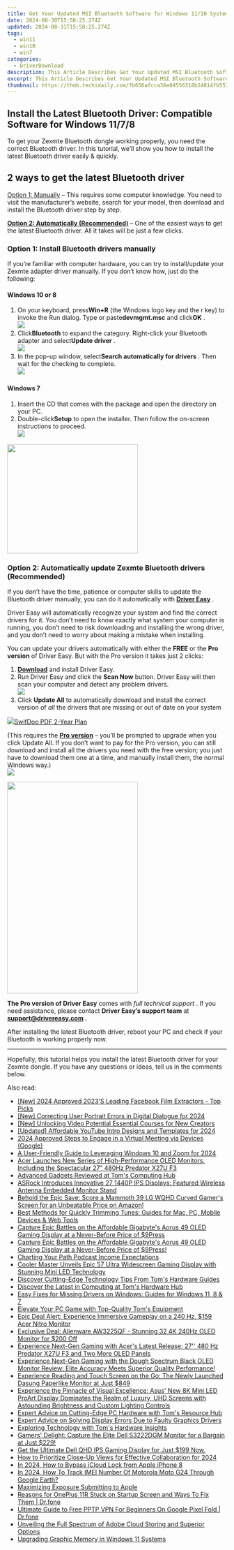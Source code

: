 ```yaml
---
title: Get Your Updated MSI Bluetooth Software for Windows 11/10 Systems
date: 2024-08-30T15:58:25.274Z
updated: 2024-08-31T15:58:25.274Z
tags:
  - win11
  - win10
  - win7
categories:
  - DriverDownload
description: This Article Describes Get Your Updated MSI Bluetooth Software for Windows 11/10 Systems
excerpt: This Article Describes Get Your Updated MSI Bluetooth Software for Windows 11/10 Systems
thumbnail: https://thmb.techidaily.com/fb656afcca36e04556318b24814fb553c32e021b58e5e7b1eb34d691269dedb8.jpg
---
```


## Install the Latest Bluetooth Driver: Compatible Software for Windows 11/7/8

To get your Zexmte Bluetooth dongle working properly, you need the correct Bluetooth driver. In this tutorial, we’ll show you how to install the latest Bluetooth driver easily & quickly.

## 2 ways to get the latest Bluetooth driver

[Option 1: Manually](https://tools.techidaily.com/drivereasy/download/) – This requires some computer knowledge. You need to visit the manufacturer’s website, search for your model, then download and install the Bluetooth driver step by step.

**[Option 2: Automatically (Recommended)](https://www.drivereasy.com/knowledge/download-zexmte-bluetooth-adapter-driver-windows-10-8-7/#option2)**  – One of the easiest ways to get the latest Bluetooth driver. All it takes will be just a few clicks.

### Option 1: Install Bluetooth drivers manually

 If you’re familiar with computer hardware, you can try to install/update your Zexmte adapter driver manually. If you don’t know how, just do the following:

#### Windows 10 or 8

1. On your keyboard, press**Win+R** (the Windows logo key and the r key) to invoke the Run dialog. Type or paste**devmgmt.msc** and click**OK** .  
![](https://images.drivereasy.com/wp-content/uploads/2020/12/devmgmt-msc-ok.jpg)
2. Click**Bluetooth** to expand the category. Right-click your Bluetooth adapter and select**Update driver** .  
![](https://images.drivereasy.com/wp-content/uploads/2021/01/device-manager-bluetooth-update.jpg)
3. In the pop-up window, select**Search automatically for drivers** . Then wait for the checking to complete.  
![](https://images.drivereasy.com/wp-content/uploads/2021/01/ar3011-update-2.jpg)

#### Windows 7

1. Insert the CD that comes with the package and open the directory on your PC.
2. Double-click**Setup** to open the installer. Then follow the on-screen instructions to proceed.  
![](https://images.drivereasy.com/wp-content/uploads/2021/01/zexmte-windows-7.jpg)

<!-- affiliate ads begin -->
<a href="https://imp.i357552.net/c/5597632/863039/11832" target="_top" id="863039"><img src="//a.impactradius-go.com/display-ad/11832-863039" border="0" alt="" width="300" height="250"/></a>
<!-- affiliate ads end -->
### Option 2: Automatically update Zexmte Bluetooth drivers (Recommended)

 If you don’t have the time, patience or computer skills to update the Bluetooth driver manually, you can do it automatically with **[Driver Easy](https://tools.techidaily.com/drivereasy/download/)**  .

 Driver Easy will automatically recognize your system and find the correct drivers for it. You don’t need to know exactly what system your computer is running, you don’t need to risk downloading and installing the wrong driver, and you don’t need to worry about making a mistake when installing.

 You can update your drivers automatically with either the **FREE** or the **Pro version** of Driver Easy. But with the Pro version it takes just 2 clicks:

1. **[Download](https://tools.techidaily.com/drivereasy/download/)**  and install Driver Easy.
2. Run Driver Easy and click the **Scan Now** button. Driver Easy will then scan your computer and detect any problem drivers.  
![](https://images.drivereasy.com/wp-content/uploads/2020/08/Scan-now.jpg)
3. Click **Update All** to automatically download and install the correct version of _all_ the drivers that are missing or out of date on your system  
<!-- affiliate ads begin -->
<a href="https://purchase.swifdoo.com/order/checkout.php?PRODS=40002580&QTY=1&AFFILIATE=108875&CART=1"><img src="https://secure.avangate.com/images/merchant/8b932759a5a04ddb34bf79e3f9072e4b/products/3_Product%20box%20white-1024x1024.png" border="0">SwifDoo PDF 2-Year Plan</a>
<!-- affiliate ads end -->
 (This requires the [**Pro version**](https://tools.techidaily.com/drivereasy/download/) – you’ll be prompted to upgrade when you click Update All. If you don’t want to pay for the Pro version, you can still download and install all the drivers you need with the free version; you just have to download them one at a time, and manually install them, the normal Windows way.)  
![](https://images.drivereasy.com/wp-content/uploads/2021/01/de-update-all-qualcomm.jpg)

<!-- affiliate ads begin -->
<a href="https://zonlipartnershipprogram.pxf.io/c/5597632/1611407/17882" target="_top" id="1611407"><img src="//a.impactradius-go.com/display-ad/17882-1611407" border="0" alt="" width="300" height="485"/></a><img height="0" width="0" src="https://imp.pxf.io/i/5597632/1611407/17882" style="position:absolute;visibility:hidden;" border="0" />
<!-- affiliate ads end -->
**The Pro version of Driver Easy** comes with _full technical support_ . If you need assistance, please contact **Driver Easy’s support team** at **[support@drivereasy.com](https://tools.techidaily.com/drivereasy/download/) .**

 After installing the latest Bluetooth driver, reboot your PC and check if your Bluetooth is working properly now.

---

 Hopefully, this tutorial helps you install the latest Bluetooth driver for your Zexmte dongle. If you have any questions or ideas, tell us in the comments below.

<ins class="adsbygoogle"
     style="display:block"
     data-ad-format="autorelaxed"
     data-ad-client="ca-pub-7571918770474297"
     data-ad-slot="1223367746"></ins>



<ins class="adsbygoogle"
     style="display:block"
     data-ad-client="ca-pub-7571918770474297"
     data-ad-slot="8358498916"
     data-ad-format="auto"
     data-full-width-responsive="true"></ins>

<span class="atpl-alsoreadstyle">Also read:</span>
<div><ul>
<li><a href="https://facebook-video-recording.techidaily.com/new-2024-approved-2023s-leading-facebook-film-extractors-top-picks/"><u>[New] 2024 Approved  2023'S Leading Facebook Film Extractors - Top Picks</u></a></li>
<li><a href="https://facebook-video-content.techidaily.com/new-correcting-user-portrait-errors-in-digital-dialogue-for-2024/"><u>[New] Correcting User Portrait Errors in Digital Dialogue for 2024</u></a></li>
<li><a href="https://facebook-video-footage.techidaily.com/new-unlocking-video-potential-essential-courses-for-new-creators/"><u>[New] Unlocking Video Potential  Essential Courses for New Creators</u></a></li>
<li><a href="https://youtube-web.techidaily.com/ed-affordable-youtube-intro-designs-and-templates-for-2024/"><u>[Updated] Affordable YouTube Intro Designs and Templates for 2024</u></a></li>
<li><a href="https://on-screen-recording.techidaily.com/2024-approved-steps-to-engage-in-a-virtual-meeting-via-devices-google/"><u>2024 Approved  Steps to Engage in a Virtual Meeting via Devices (Google)</u></a></li>
<li><a href="https://extra-resources.techidaily.com/a-user-friendly-guide-to-leveraging-windows-10-and-zoom-for-2024/"><u>A User-Friendly Guide to Leveraging Windows 10 and Zoom for 2024</u></a></li>
<li><a href="https://hardware-help.techidaily.com/acer-launches-new-series-of-high-performance-oled-monitors-including-the-spectacular-27-480hz-predator-x27u-f3/"><u>Acer Launches New Series of High-Performance OLED Monitors, Including the Spectacular 27” 480Hz Predator X27U F3</u></a></li>
<li><a href="https://hardware-help.techidaily.com/advanced-gadgets-reviewed-at-toms-computing-hub/"><u>Advanced Gadgets Reviewed at Tom's Computing Hub</u></a></li>
<li><a href="https://hardware-help.techidaily.com/asrock-introduces-innovative-27-1440p-ips-displays-featured-wireless-antenna-embedded-monitor-stand/"><u>ASRock Introduces Innovative 27 1440P IPS Displays: Featured Wireless Antenna Embedded Monitor Stand</u></a></li>
<li><a href="https://hardware-help.techidaily.com/1723862829819-behold-the-epic-save-score-a-mammoth-39-lg-wqhd-curved-gamers-screen-for-an-unbeatable-price-on-amazon/"><u>Behold the Epic Save: Score a Mammoth 39 LG WQHD Curved Gamer's Screen for an Unbeatable Price on Amazon!</u></a></li>
<li><a href="https://media-tips.techidaily.com/best-methods-for-quickly-trimming-tunes-guides-for-mac-pc-mobile-devices-and-web-tools/"><u>Best Methods for Quickly Trimming Tunes: Guides for Mac, PC, Mobile Devices & Web Tools</u></a></li>
<li><a href="https://hardware-help.techidaily.com/capture-epic-battles-on-the-affordable-gigabytes-aorus-49-oled-gaming-display-at-a-never-before-price-of-9press/"><u>Capture Epic Battles on the Affordable Gigabyte's Aorus 49 OLED Gaming Display at a Never-Before Price of $9Press</u></a></li>
<li><a href="https://hardware-help.techidaily.com/1723862825441-capture-epic-battles-on-the-affordable-gigabytes-aorus-49-oled-gaming-display-at-a-never-before-price-of-9press/"><u>Capture Epic Battles on the Affordable Gigabyte's Aorus 49 OLED Gaming Display at a Never-Before Price of $9Press!</u></a></li>
<li><a href="https://extra-resources.techidaily.com/charting-your-path-podcast-income-expectations/"><u>Charting Your Path  Podcast Income Expectations</u></a></li>
<li><a href="https://hardware-help.techidaily.com/cooler-master-unveils-epic-57-ultra-widescreen-gaming-display-with-stunning-mini-led-technology/"><u>Cooler Master Unveils Epic 57 Ultra Widescreen Gaming Display with Stunning Mini LED Technology</u></a></li>
<li><a href="https://hardware-help.techidaily.com/discover-cutting-edge-technology-tips-from-toms-hardware-guides/"><u>Discover Cutting-Edge Technology Tips From Tom's Hardware Guides</u></a></li>
<li><a href="https://hardware-help.techidaily.com/discover-the-latest-in-computing-at-toms-hardware-hub/"><u>Discover the Latest in Computing at Tom's Hardware Hub</u></a></li>
<li><a href="https://driver-error.techidaily.com/easy-fixes-for-missing-drivers-on-windows-guides-for-windows-11-8-and-7/"><u>Easy Fixes for Missing Drivers on Windows: Guides for Windows 11, 8 & 7</u></a></li>
<li><a href="https://hardware-help.techidaily.com/elevate-your-pc-game-with-top-quality-toms-equipment/"><u>Elevate Your PC Game with Top-Quality Tom's Equipment</u></a></li>
<li><a href="https://hardware-help.techidaily.com/epic-deal-alert-experience-immersive-gameplay-on-a-240-hz-159-acer-nitro-monitor/"><u>Epic Deal Alert: Experience Immersive Gameplay on a 240 Hz, $159 Acer Nitro Monitor</u></a></li>
<li><a href="https://hardware-help.techidaily.com/exclusive-deal-alienware-aw3225qf-stunning-32-4k-240hz-oled-monitor-for-200-off/"><u>Exclusive Deal: Alienware AW3225QF - Stunning 32 4K 240Hz OLED Monitor for $200 Off</u></a></li>
<li><a href="https://hardware-help.techidaily.com/experience-next-gen-gaming-with-acers-latest-release-27-480-hz-predator-x27u-f3-and-two-more-oled-panels/"><u>Experience Next-Gen Gaming with Acer's Latest Release: 27'' 480 Hz Predator X27U F3 and Two More OLED Panels</u></a></li>
<li><a href="https://hardware-help.techidaily.com/experience-next-gen-gaming-with-the-dough-spectrum-black-oled-monitor-review-elite-accuracy-meets-superior-quality-performance/"><u>Experience Next-Gen Gaming with the Dough Spectrum Black OLED Monitor Review: Elite Accuracy Meets Superior Quality Performance!</u></a></li>
<li><a href="https://hardware-help.techidaily.com/experience-reading-and-touch-screen-on-the-go-the-newly-launched-dasung-paperlike-monitor-at-just-849/"><u>Experience Reading and Touch Screen on the Go: The Newly Launched Dasung Paperlike Monitor at Just $849</u></a></li>
<li><a href="https://hardware-help.techidaily.com/experience-the-pinnacle-of-visual-excellence-asus-new-8k-mini-led-proart-display-dominates-the-realm-of-luxury-uhd-screens-with-astounding-brightness-and-cu40/"><u>Experience the Pinnacle of Visual Excellence: Asus' New 8K Mini LED ProArt Display Dominates the Realm of Luxury, UHD Screens with Astounding Brightness and Custom Lighting Controls</u></a></li>
<li><a href="https://hardware-help.techidaily.com/expert-advice-on-cutting-edge-pc-hardware-with-toms-resource-hub/"><u>Expert Advice on Cutting-Edge PC Hardware with Tom's Resource Hub</u></a></li>
<li><a href="https://driver-download.techidaily.com/expert-advice-on-solving-display-errors-due-to-faulty-graphics-drivers/"><u>Expert Advice on Solving Display Errors Due to Faulty Graphics Drivers</u></a></li>
<li><a href="https://hardware-help.techidaily.com/exploring-technology-with-toms-hardware-insights/"><u>Exploring Technology with Tom's Hardware Insights</u></a></li>
<li><a href="https://hardware-help.techidaily.com/1723862840756-gamers-delight-capture-the-elite-dell-s3222dgm-monitor-for-a-bargain-at-just-229/"><u>Gamers' Delight: Capture the Elite Dell S3222DGM Monitor for a Bargain at Just $229!</u></a></li>
<li><a href="https://hardware-help.techidaily.com/1723862829670-get-the-ultimate-dell-qhd-ips-gaming-display-for-just-199-now/"><u>Get the Ultimate Dell QHD IPS Gaming Display for Just $199 Now.</u></a></li>
<li><a href="https://some-knowledge.techidaily.com/how-to-prioritize-close-up-views-for-effective-collaboration-for-2024/"><u>How to Prioritize Close-Up Views for Effective Collaboration for 2024</u></a></li>
<li><a href="https://activate-lock.techidaily.com/in-2024-how-to-bypass-icloud-lock-from-apple-iphone-8-by-drfone-ios/"><u>In 2024, How to Bypass iCloud Lock from Apple iPhone 8</u></a></li>
<li><a href="https://easy-unlock-android.techidaily.com/in-2024-how-to-track-imei-number-of-motorola-moto-g24-through-google-earth-by-drfone-android/"><u>In 2024, How To Track IMEI Number Of Motorola Moto G24 Through Google Earth?</u></a></li>
<li><a href="https://extra-information.techidaily.com/maximizing-exposure-submitting-to-apple/"><u>Maximizing Exposure  Submitting to Apple</u></a></li>
<li><a href="https://howto.techidaily.com/reasons-for-oneplus-11r-stuck-on-startup-screen-and-ways-to-fix-them-drfone-by-drfone-fix-android-problems-fix-android-problems/"><u>Reasons for OnePlus 11R Stuck on Startup Screen and Ways To Fix Them | Dr.fone</u></a></li>
<li><a href="https://fake-location.techidaily.com/ultimate-guide-to-free-pptp-vpn-for-beginners-on-google-pixel-fold-drfone-by-drfone-virtual-android/"><u>Ultimate Guide to Free PPTP VPN For Beginners On Google Pixel Fold | Dr.fone</u></a></li>
<li><a href="https://extra-information.techidaily.com/unveiling-the-full-spectrum-of-adobe-cloud-storing-and-superior-options/"><u>Unveiling the Full Spectrum of Adobe Cloud Storing and Superior Options</u></a></li>
<li><a href="https://win11-tips.techidaily.com/upgrading-graphic-memory-in-windows-11-systems/"><u>Upgrading Graphic Memory in Windows 11 Systems</u></a></li>
</ul></div>
